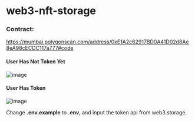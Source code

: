 # web3-nft-storage

### Contract:
https://mumbai.polygonscan.com/address/0xE1A2c62917BD0A41D02d8Ae8eA98cECDC117a777#code

#### User Has Not Token Yet
![image](https://user-images.githubusercontent.com/74890572/229724015-b07939e5-70ce-4bce-abec-de9c837a59e0.png)

#### User Has Token
![image](https://user-images.githubusercontent.com/74890572/229724204-a3cc28e6-483c-4ad2-a421-d384d347bb16.png)


Change **.env.example** to **.env**, and input the token api from web3.storage.
